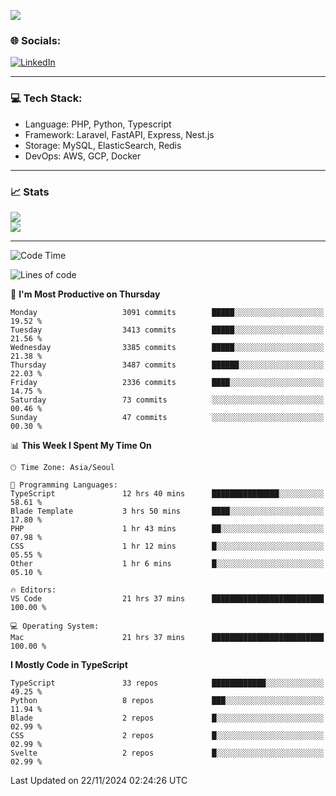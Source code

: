 <!--[![](https://visitcount.itsvg.in/api?id=jin-wk&icon=7&color=12)](https://visitcount.itsvg.in)-->
<!--[![Hits](https://hits.seeyoufarm.com/api/count/incr/badge.svg?url=https%3A%2F%2Fgithub.com%2Fjin-wk&count_bg=%235F625C&title_bg=%23555555&icon=github.svg&icon_color=%23E7E7E7&title=Hits&edge_flat=false)](https://hits.seeyoufarm.com)-->
![](https://komarev.com/ghpvc/?username=jin-wk&color=lightgrey&style=for-the-badge)

### 🌐 Socials:
[![LinkedIn](https://img.shields.io/badge/LinkedIn-%230077B5.svg?logo=linkedin&logoColor=white)](https://linkedin.com/in/jinwook-lee-242625241) 

---

### 💻 Tech Stack:
  - Language: PHP, Python, Typescript
  - Framework: Laravel, FastAPI, Express, Nest.js
  - Storage: MySQL, ElasticSearch, Redis
  - DevOps: AWS, GCP, Docker

---

### 📈 Stats
![](https://github-readme-stats.vercel.app/api?username=jin-wk&theme=dark&hide_border=true&include_all_commits=true&count_private=true)<br/>
![](https://github-readme-streak-stats.herokuapp.com/?user=jin-wk&theme=dark&hide_border=true)<br/>

---

<!--START_SECTION:waka-->
![Code Time](http://img.shields.io/badge/Code%20Time-1%2C862%20hrs%209%20mins-blue)

![Lines of code](https://img.shields.io/badge/From%20Hello%20World%20I%27ve%20Written-4.5%20million%20lines%20of%20code-blue)

📅 **I'm Most Productive on Thursday** 

```text
Monday                   3091 commits        █████░░░░░░░░░░░░░░░░░░░░   19.52 % 
Tuesday                  3413 commits        █████░░░░░░░░░░░░░░░░░░░░   21.56 % 
Wednesday                3385 commits        █████░░░░░░░░░░░░░░░░░░░░   21.38 % 
Thursday                 3487 commits        ██████░░░░░░░░░░░░░░░░░░░   22.03 % 
Friday                   2336 commits        ████░░░░░░░░░░░░░░░░░░░░░   14.75 % 
Saturday                 73 commits          ░░░░░░░░░░░░░░░░░░░░░░░░░   00.46 % 
Sunday                   47 commits          ░░░░░░░░░░░░░░░░░░░░░░░░░   00.30 % 
```


📊 **This Week I Spent My Time On** 

```text
🕑︎ Time Zone: Asia/Seoul

💬 Programming Languages: 
TypeScript               12 hrs 40 mins      ███████████████░░░░░░░░░░   58.61 % 
Blade Template           3 hrs 50 mins       ████░░░░░░░░░░░░░░░░░░░░░   17.80 % 
PHP                      1 hr 43 mins        ██░░░░░░░░░░░░░░░░░░░░░░░   07.98 % 
CSS                      1 hr 12 mins        █░░░░░░░░░░░░░░░░░░░░░░░░   05.55 % 
Other                    1 hr 6 mins         █░░░░░░░░░░░░░░░░░░░░░░░░   05.10 % 

🔥 Editors: 
VS Code                  21 hrs 37 mins      █████████████████████████   100.00 % 

💻 Operating System: 
Mac                      21 hrs 37 mins      █████████████████████████   100.00 % 
```

**I Mostly Code in TypeScript** 

```text
TypeScript               33 repos            ████████████░░░░░░░░░░░░░   49.25 % 
Python                   8 repos             ███░░░░░░░░░░░░░░░░░░░░░░   11.94 % 
Blade                    2 repos             █░░░░░░░░░░░░░░░░░░░░░░░░   02.99 % 
CSS                      2 repos             █░░░░░░░░░░░░░░░░░░░░░░░░   02.99 % 
Svelte                   2 repos             █░░░░░░░░░░░░░░░░░░░░░░░░   02.99 % 
```




 Last Updated on 22/11/2024 02:24:26 UTC
<!--END_SECTION:waka-->
